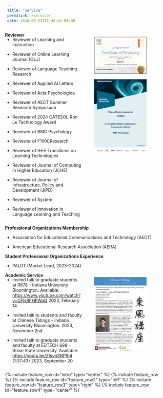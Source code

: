 ```yaml
---
 title: "Service"
 permalink: /service/
 date: 2016-03-23T11:48:41-04:00
---
```

<div class="page-body">
  <p id="6c56cb72-7963-436d-b438-a0eb0f9ba142"><strong>Reviewer</strong></p>
  <div id="c08eef8a-7c4a-4621-a73d-f7a0bd20cfcf" style="display: flex;margin-top: -30px;" class="column-list">
    <div id="536631ff-2c33-4c1b-aa80-e207ac7893e4" style="width:50%" class="column">
      <ul id="27364f8e-efd7-4718-8c7d-0efa829322fc" class="bulleted-list">
        <li style="list-style-type:disc">Reviewer of Learning and Instruction</li>
      </ul>
      <ul id="9edb80bb-eb21-42d2-b4ea-c05f578306ef" class="bulleted-list">
        <li style="list-style-type:disc">Reviewer of Online Learning Journal (OLJ)</li>
      </ul>
      <ul id="302eec1a-97d0-41d7-9fd4-306f6658dab3" class="bulleted-list">
        <li style="list-style-type:disc">Reviewer of Language Teaching Research</li>
      </ul>
      <ul class="bulleted-list">
        <li style="list-style-type:disc">Reviewer of Applied AI Letters</li>
      </ul>
      <ul class="bulleted-list">
        <li style="list-style-type:disc">Reviewer of Acta Psychologica</li>
      </ul>
      <ul id="6e1f287e-3a1a-49ed-a1ed-ed71a5939d7b" class="bulleted-list">
        <li style="list-style-type:disc">Reviewer of AECT Summer Research Symposium</li>
      </ul>
      <ul class="bulleted-list">
        <li style="list-style-type:disc">Reviewer of 2024 CATESOL Ron Le Technology Award</li>
      </ul>
      <ul class="bulleted-list">
        <li style="list-style-type:disc">Reviewer of BMC Psychology</li>
      </ul>
      <ul class="bulleted-list">
        <li style="list-style-type:disc">Reviewer of F1000Research</li>
      </ul>
      <ul class="bulleted-list">
        <li style="list-style-type:disc">Reviewer of IEEE Transitions on Learning Technologies</li>
      </ul>
      <ul class="bulleted-list">
        <li style="list-style-type:disc">Reviewer of Journal of Computing in Higher Education (JCHE)</li>
      </ul>
      <ul class="bulleted-list">
        <li style="list-style-type:disc">Reviewer of Journal of Infrastructure, Policy and Development (JIPD)</li>
      </ul>
      <ul class="bulleted-list">
        <li style="list-style-type:disc">Reviewer of System</li>
      </ul>
      <ul class="bulleted-list">
        <li style="list-style-type:disc">Reviewer of Innovation in Language Learning and Teaching</li>
      </ul>
    </div>
   <div id="0c37ff93-8403-46b5-a85e-f0b5361b625d" style="width:50%" class="column">
  <figure id="874a4585-4153-4533-b27d-23cab962b067" class="image">
    <a href="/assets/Service/Screen_Shot_2024-03-03_at_4.40.14_PM.png">
      <img style="width:288px" src="/assets/Service/Screen_Shot_2024-03-03_at_4.40.14_PM.png"/>
    </a>
  </figure>
  <p id="745ee36b-1057-43cd-8652-c9ea1ccf6c60" class=""></p>
  
  <!-- Second image added below -->
  <figure class="image">
    <a href="/assets/Service/your_new_image_path.png">
      <img style="width:288px" src="/assets/Service/WechatIMG15798.jpg"/>
    </a>
  </figure>
  <p class=""></p>
</div>
  </div>
  <p id="c72c7a1e-8815-487b-ab51-8e9dca35bf31" class=""><strong>Professional Organizations Membership</strong> </p>
  <ul id="8d5bb3f5-459b-4559-8b48-98f4e27fd563" class="bulleted-list">
    <li style="list-style-type:disc">Association for Educational Communications and Technology (AECT)</li>
  </ul>
  <ul id="548d20f0-2786-47e4-838f-4d33a57c8a8e" class="bulleted-list">
    <li style="list-style-type:disc">American Educational Research Association (AERA)</li>
  </ul>
  <p id="9899f152-5de8-499a-bcd3-147e7e413259" class=""></p>
  
  <p id="12345678-1234-1234-1234-123456789abc" class="">
  <strong>Student Professional Organizations Experience</strong>
</p>
<ul id="abcd1234-abcd-1234-abcd-1234abcd5678" class="bulleted-list">
  <li style="list-style-type:disc">PALDT (Market Lead, 2023–2024)</li>
</ul>

  <p id="c0cd4b61-45c4-4e8d-ba55-d8a041bca3ca" class=""><strong>Academic Service</strong></p>
  <p id="6ff6c471-c32b-4ce9-8459-f640d1d6c464" class=""></p>
  <div id="29e0b937-abae-4f39-a466-f4a9a81b188f" style="display: flex;margin-top: -30px;" class="column-list">
    <div id="75c6c401-2602-4cdb-87fd-66d3e17a49dc" style="width:50.000000000000014%" class="column">
      <ul id="50ac2fbb-c3b9-4cc4-aa55-a26f81aaee54" class="bulleted-list">
        <li style="list-style-type:disc">Invited talk to graduate students at R678 - Indiana University Bloomington. Available: <a href="https://www.youtube.com/watch?v=QFjs8FHEWqQ">https://www.youtube.com/watch?v=QFjs8FHEWqQ</a> 2023, February 14</li>
      </ul>
      <ul id="c986486a-d288-4cda-b630-372c7f494c82" class="bulleted-list">
        <li style="list-style-type:disc">Invited talk to students and faculty at Chinese Tidings - Indiana University Bloomington. 2023, November 2nd</li>
      </ul>
      <ul id="24ddf48e-0c54-4998-8eff-30fb076ab0cb" class="bulleted-list">
        <li style="list-style-type:disc">Invited talk to graduate students and faculty at EDTECH 698 - Boise State University. Available: <a href="https://nam12.safelinks.protection.outlook.com/?url=https%3A%2F%2Fyoutu.be%2FZIsvnSNP6nI&amp;data=05%7C01%7Csiyli%40iu.edu%7C271ff83da54c4e3fa54e08dbb9ef0254%7C1113be34aed14d00ab4bcdd02510be91%7C0%7C0%7C638308208410461849%7CUnknown%7CTWFpbGZsb3d8eyJWIjoiMC4wLjAwMDAiLCJQIjoiV2luMzIiLCJBTiI6Ik1haWwiLCJXVCI6Mn0%3D%7C3000%7C%7C%7C&amp;sdata=CKKK71hFr%2Bn94eN7s%2F6F9MiKOocdXA1acP7eW6IfgAk%3D&amp;reserved=0">https://youtu.be/ZIsvnSNP6nI</a> (1:37:43) 2023, September 20</li>
      </ul>
    </div>
    <div id="37c0fd4f-24c2-488c-8866-b831f79ac61e" style="width:50%" class="column">
      <figure id="bbbc3fd9-be14-4dc6-9819-d77d33177815" class="image">
        <a href="/assets/Service/Screen_Shot_2024-03-03_at_5.00.45_PM.png">
          <img style="width:288px" src="/assets/Service/Screen_Shot_2024-03-03_at_5.00.45_PM.png"/>
        </a>
      </figure>
      <p id="25951d17-48f7-4e8e-9b77-0fcd87f79c29" class=""></p>
    </div>
  </div>
  <p id="3a50ae3c-2a84-41ba-a18a-88a17c484da2" class=""></p>
  <p id="ff7f566b-5c50-483b-be3a-cdbc8d0b0ef2" class=""> </p>
  <p id="2cafa9c3-d5b4-4ced-8a25-d1b06410dde3" class=""></p>
</div>

{% include feature_row id="intro" type="center" %}
{% include feature_row %}
{% include feature_row id="feature_row2" type="left" %}
{% include feature_row id="feature_row3" type="right" %}
{% include feature_row id="feature_row4" type="center" %}



